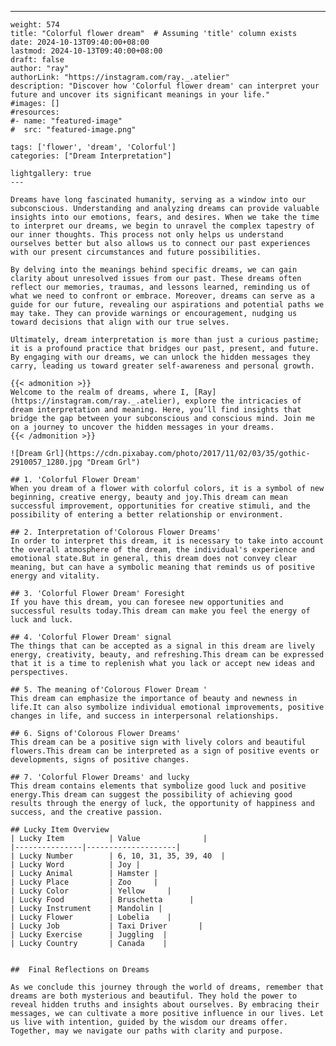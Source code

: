 ---
    weight: 574
    title: "Colorful flower dream"  # Assuming 'title' column exists
    date: 2024-10-13T09:40:00+08:00
    lastmod: 2024-10-13T09:40:00+08:00
    draft: false
    author: "ray"
    authorLink: "https://instagram.com/ray._.atelier"
    description: "Discover how 'Colorful flower dream' can interpret your future and uncover its significant meanings in your life."
    #images: []
    #resources:
    #- name: "featured-image"
    #  src: "featured-image.png"
    
    tags: ['flower', 'dream', 'Colorful']
    categories: ["Dream Interpretation"]
    
    lightgallery: true
    ---
    
    Dreams have long fascinated humanity, serving as a window into our subconscious. Understanding and analyzing dreams can provide valuable insights into our emotions, fears, and desires. When we take the time to interpret our dreams, we begin to unravel the complex tapestry of our inner thoughts. This process not only helps us understand ourselves better but also allows us to connect our past experiences with our present circumstances and future possibilities.
    
    By delving into the meanings behind specific dreams, we can gain clarity about unresolved issues from our past. These dreams often reflect our memories, traumas, and lessons learned, reminding us of what we need to confront or embrace. Moreover, dreams can serve as a guide for our future, revealing our aspirations and potential paths we may take. They can provide warnings or encouragement, nudging us toward decisions that align with our true selves.
    
    Ultimately, dream interpretation is more than just a curious pastime; it is a profound practice that bridges our past, present, and future. By engaging with our dreams, we can unlock the hidden messages they carry, leading us toward greater self-awareness and personal growth.
    
    {{< admonition >}}
    Welcome to the realm of dreams, where I, [Ray](https://instagram.com/ray._.atelier), explore the intricacies of dream interpretation and meaning. Here, you’ll find insights that bridge the gap between your subconscious and conscious mind. Join me on a journey to uncover the hidden messages in your dreams.
    {{< /admonition >}}
    
    ![Dream Grl](https://cdn.pixabay.com/photo/2017/11/02/03/35/gothic-2910057_1280.jpg "Dream Grl")
    
    ## 1. 'Colorful Flower Dream'
    When you dream of a flower with colorful colors, it is a symbol of new beginning, creative energy, beauty and joy.This dream can mean successful improvement, opportunities for creative stimuli, and the possibility of entering a better relationship or environment.
    
    ## 2. Interpretation of'Colorous Flower Dreams'
    In order to interpret this dream, it is necessary to take into account the overall atmosphere of the dream, the individual's experience and emotional state.But in general, this dream does not convey clear meaning, but can have a symbolic meaning that reminds us of positive energy and vitality.
    
    ## 3. 'Colorful Flower Dream' Foresight
    If you have this dream, you can foresee new opportunities and successful results today.This dream can make you feel the energy of luck and luck.
    
    ## 4. 'Colorful Flower Dream' signal
    The things that can be accepted as a signal in this dream are lively energy, creativity, beauty, and refreshing.This dream can be expressed that it is a time to replenish what you lack or accept new ideas and perspectives.
    
    ## 5. The meaning of'Colorous Flower Dream '
    This dream can emphasize the importance of beauty and newness in life.It can also symbolize individual emotional improvements, positive changes in life, and success in interpersonal relationships.
    
    ## 6. Signs of'Colorous Flower Dreams'
    This dream can be a positive sign with lively colors and beautiful flowers.This dream can be interpreted as a sign of positive events or developments, signs of positive changes.
    
    ## 7. 'Colorful Flower Dreams' and lucky
    This dream contains elements that symbolize good luck and positive energy.This dream can suggest the possibility of achieving good results through the energy of luck, the opportunity of happiness and success, and the creative passion.
    
    ## Lucky Item Overview
    | Lucky Item          | Value              |
    |---------------|--------------------|
    | Lucky Number        | 6, 10, 31, 35, 39, 40  |
    | Lucky Word          | Joy |
    | Lucky Animal        | Hamster |
    | Lucky Place         | Zoo     |
    | Lucky Color         | Yellow     |
    | Lucky Food          | Bruschetta      |
    | Lucky Instrument    | Mandolin |
    | Lucky Flower        | Lobelia    |
    | Lucky Job           | Taxi Driver       |
    | Lucky Exercise      | Juggling  |
    | Lucky Country       | Canada    |
    
    
    ##  Final Reflections on Dreams
    
    As we conclude this journey through the world of dreams, remember that dreams are both mysterious and beautiful. They hold the power to reveal hidden truths and insights about ourselves. By embracing their messages, we can cultivate a more positive influence in our lives. Let us live with intention, guided by the wisdom our dreams offer. Together, may we navigate our paths with clarity and purpose.
    